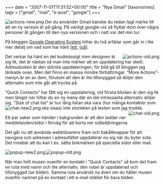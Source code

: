 +++
date = "2007-11-01T11:31:52+00:00"
title = "Nya Gmail"
[taxonomies]
tags = ["gmail", "mail", "e-post", "google"]
+++

<img src="/images/2007/11/actions-new.png" title="actions-new.png" alt="actions-new.png" align="left" />Om du använder Gmail kanske du redan lagt märke till att en ny version är på gång. På vanligt google-vis så flyttar dom över några personer åt gången till den nya versionen och i natt var det min tur.

På bloggen [Google Operating System][1] hittar du två artiklar som går in i lite mer detalj om vad som har hänt [[ett][2], [två][3]].

<img src="/images/2007/11/actions-old.png" title="actions-old.png" alt="actions-old.png" align="right" />Det verkar ha hänt en del kodmässigt men designen är sig lik, det är nästan så man inte märker att en uppdatering har skett. Adressboken är den största uppdateringen, för bild gå till bloggen jag länkade ovan. Men det finns en massa mindre förbättringar. &#8220;More Actions&#8221;-menyn är en av dem, förutom att den är lite tillsnyggad så döljer den alternativ som inte går att trycka på.

&#8220;Quick Contacts&#8221; har fått sig en uppdatering, vid första blicken är den sig lik men längst ner hittar du en ny meny där en del intressanta alternativ döljer sig. &#8220;Size of chat list&#8221; är hur lång listan ska vara (hur många kontakter som ska visas) inte storleken på texten som jag trodde.<img src="/images/2007/11/chat-new2.png" title="chat-new2.png" alt="chat-new2.png" align="left" /><img src="http://cdn.junkpile.se/2007/11/chat-old.png" title="chat-old.png" alt="chat-old.png" align="right" />

Ett par saker som händer i bakgrunden är att den laddar ner meddelanden/sidor i förväg för att korta ner sidladdningarna.

Det går nu att använda webbläsarens fram och bakåtknappar för att navigera och adressen i adressfältet uppdaterar nu sig när du byter sida. Det innebär att du kan t.ex. sätta bokmärken på speciella sidor eller mail.

<img src="/images/2007/11/popup-new2.png" title="popup-new2.png" alt="popup-new2.png" align="left" />

![popup-old.png][4]

När man höll musen ovanför en kontakt i &#8220;Quick Contacts&#8221; så kom det fram en ruta med namn och lite alternativ, den rutan är uppdaterad och tillsnyggad (se bilder). Samma ruta används nu även om du håller musen ovanför namnet på en kontakt i ett e-mail istället för bara bilden.



<small></small>

 [1]: http://googlesystem.blogspot.com/
 [2]: http://googlesystem.blogspot.com/2007/10/gmails-new-version-is-now-available.html
 [3]: http://googlesystem.blogspot.com/2007/10/next-version-of-gmail-will-be-faster.html
 [4]: /images/2007/11/popup-old.png "popup-old.png"
